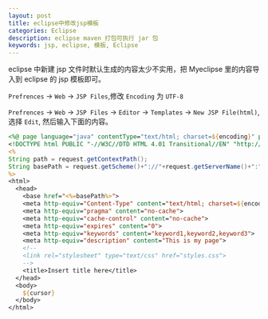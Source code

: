 ```yaml
---
layout: post
title: eclipse中修改jsp模板
categories: Eclipse
description: eclipse maven 打包可执行 jar 包
keywords: jsp, eclipse, 模板, Eclipse
---
```


eclipse 中新建 jsp 文件时默认生成的内容太少不实用，把 Myeclipse 里的内容导入到 eclipse 的 jsp 模板即可。

`Prefrences` -> `Web` -> `JSP Files`,修改 `Encoding` 为 `UTF-8`

`Prefrences` -> `Web` -> `JSP Files` -> `Editor` -> `Templates` -> `New JSP File(html)`, 选择 `Edit`, 然后输入下面的内容。

```jsp
<%@ page language="java" contentType="text/html; charset=${encoding}" pageEncoding="${encoding}"%>
<!DOCTYPE html PUBLIC "-//W3C//DTD HTML 4.01 Transitional//EN" "http://www.w3.org/TR/html4/loose.dtd">
<%
String path = request.getContextPath();
String basePath = request.getScheme()+"://"+request.getServerName()+":"+request.getServerPort()+path+"/";
%>
<html>
  <head>
    <base href="<%=basePath%>">
    <meta http-equiv="Content-Type" content="text/html; charset=${encoding}">
    <meta http-equiv="pragma" content="no-cache">
    <meta http-equiv="cache-control" content="no-cache">
    <meta http-equiv="expires" content="0">    
    <meta http-equiv="keywords" content="keyword1,keyword2,keyword3">
    <meta http-equiv="description" content="This is my page">
    <!--
    <link rel="stylesheet" type="text/css" href="styles.css">
    -->
    <title>Insert title here</title>
  </head>
  <body>
    ${cursor}
  </body>
</html>
```